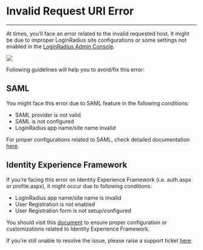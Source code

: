 Invalid Request URI Error
====


-------
At times, you’ll face an error related to the invalid requested host. It might be due to improper LoginRadius site configurations or some settings not enabled in the [LoginRadius Admin Console](https://secure.loginradius.com). 

![](https://apidocs.lrcontent.com/images/error_screenshot_235775a953fd6a5ab92.99395267.png)

Following guidelines will help you to avoid/fix this error:

## SAML
You might face this error due to SAML feature in the following conditions:

- SAML provider is not valid
- SAML is not configured
- LoginRadius app name/site name invalid

For proper configurations related to SAML, check detailed documentation [here](/api/v2/single-sign-on/saml-security-assertion-markup-language).

## Identity Experience Framework
If you’re facing this error on Identity Experience Framework (i.e. auth.aspx or profile.aspx), it might occur due to following conditions:

- LoginRadius app name/site name is invalid
- User Registration is not enabled
- User Registration form is not setup/configured

You should visit this [document](/api/v2/user-registration/hosted-registration) to ensure proper configuration or customizations related to Identity Experience Framework.<br/>

If you’re still unable to resolve the issue, please raise a support ticket [here](https://secure.loginradius.com/support/support-tickets).
